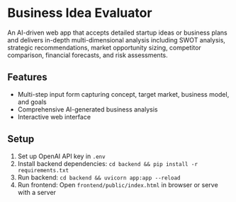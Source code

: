 # Business Idea Evaluator

An AI-driven web app that accepts detailed startup ideas or business plans and delivers in-depth multi-dimensional analysis including SWOT analysis, strategic recommendations, market opportunity sizing, competitor comparison, financial forecasts, and risk assessments.

## Features
- Multi-step input form capturing concept, target market, business model, and goals
- Comprehensive AI-generated business analysis
- Interactive web interface

## Setup
1. Set up OpenAI API key in `.env`
2. Install backend dependencies: `cd backend && pip install -r requirements.txt`
3. Run backend: `cd backend && uvicorn app:app --reload`
4. Run frontend: Open `frontend/public/index.html` in browser or serve with a server
